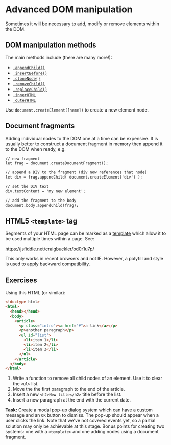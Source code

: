 # Advanced DOM manipulation
Sometimes it will be necessary to add, modify or remove elements within the DOM.

## DOM manipulation methods
The main methods include (there are many more!):

* [`.appendChild()`](https://developer.mozilla.org/en-US/docs/Web/API/Node/appendChild)
* [`.insertBefore()`](https://developer.mozilla.org/en-US/docs/Web/API/Node/insertBefore)
* [`.cloneNode()`](https://developer.mozilla.org/en-US/docs/Web/API/Node/cloneNode)
* [`.removeChild()`](https://developer.mozilla.org/en-US/docs/Web/API/Node/removeChild)
* [`.replaceChild()`](https://developer.mozilla.org/en-US/docs/Web/API/Node/replaceChild)
* [`.innerHTML`](https://developer.mozilla.org/en-US/docs/Web/API/Element/innerHTML)
* [`.outerHTML`](https://developer.mozilla.org/en-US/docs/Web/API/Element/outerHTML)

Use `document.createElement([name])` to create a new element node.


## Document fragments
Adding individual nodes to the DOM one at a time can be expensive. It is usually better to construct a document fragment in memory then append it to the DOM when ready, e.g.

```html
// new fragment
let frag = document.createDocumentFragment();

// append a DIV to the fragment (div now references that node)
let div = frag.appendChild( document.createElement('div') );

// set the DIV text
div.textContent = 'my new element';

// add the fragment to the body
document.body.appendChild(frag);

```


## HTML5 `<template>` tag
Segments of your HTML page can be marked as a [template](https://developer.mozilla.org/en-US/docs/Web/HTML/Element/template) which allow it to be used multiple times within a page. See:

https://jsfiddle.net/craigbuckler/od0r1u7p/

This only works in recent browsers and not IE. However, a polyfill and style is used to apply backward compatibility.


## Exercises
Using this HTML (or similar):

```html
<!doctype html>
<html>
  <head></head>
  <body>
    <article>
      <p class="intro"><a href="#">a link</a></p>
      <p>another paragraph</p>
      <ul id="list">
        <li>item 1</li>
        <li>item 2</li>
        <li>item 3</li>
      </ul>
    </article>
  </body>
</html>
```

1. Write a function to remove all child nodes of an element. Use it to clear the `<ul>` list.
1. Move the the first paragraph to the end of the article.
1. Insert a new `<h2>New title</h2>` title before the list.
1. Insert a new paragraph at the end with the current date.

**Task:** Create a modal pop-up dialog system which can have a custom message and an `OK` button to dismiss. The pop-up should appear when a user clicks the link. Note that we've not covered events yet, so a partial solution may only be achievable at this stage. Bonus points for creating two systems: one with a `<template>` and one adding nodes using a document fragment.
